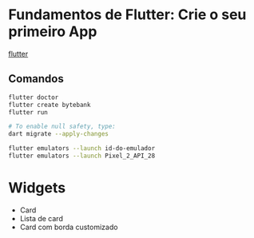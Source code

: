 # Fundamentos de Flutter: Crie o seu primeiro App

[flutter](http://flutter.dev)

## Comandos

```sh
flutter doctor
flutter create bytebank
flutter run

# To enable null safety, type:
dart migrate --apply-changes

flutter emulators --launch id-do-emulador
flutter emulators --launch Pixel_2_API_28
```

# Widgets

- Card
- Lista de card
- Card com borda customizado
